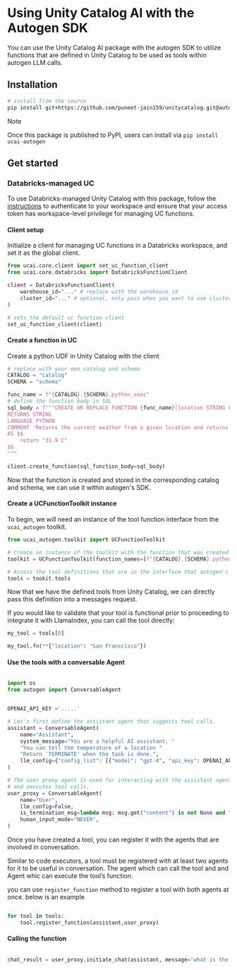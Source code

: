 # Using Unity Catalog AI with the Autogen SDK

You can use the Unity Catalog AI package with the autogen SDK to utilize functions that are defined in Unity Catalog to be used as tools within autogen LLM calls.

## Installation

```sh
# install from the source
pip install git+https://github.com/puneet-jain159/unitycatalog.git@autogen_ucai#subdirectory=unitycatalog-ai/integrations/autogenn
```

> [!NOTE]
> Once this package is published to PyPI, users can install via `pip install ucai-autogen`

## Get started

### Databricks-managed UC

To use Databricks-managed Unity Catalog with this package, follow the [instructions](https://docs.databricks.com/en/dev-tools/cli/authentication.html#authentication-for-the-databricks-cli) to authenticate to your workspace and ensure that your access token has workspace-level privilege for managing UC functions.

#### Client setup

Initialize a client for managing UC functions in a Databricks workspace, and set it as the global client.

```python
from ucai.core.client import set_uc_function_client
from ucai.core.databricks import DatabricksFunctionClient

client = DatabricksFunctionClient(
    warehouse_id="..." # replace with the warehouse_id
    cluster_id="..." # optional, only pass when you want to use cluster for function creation
)

# sets the default uc function client
set_uc_function_client(client)
```

#### Create a function in UC

Create a python UDF in Unity Catalog with the client

```python
# replace with your own catalog and schema
CATALOG = "catalog"
SCHEMA = "schema"

func_name = f"{CATALOG}.{SCHEMA}.python_exec"
# define the function body in SQL
sql_body = f"""CREATE OR REPLACE FUNCTION {func_name}(location STRING COMMENT 'Retrieves the current weather from a provided location.')
RETURNS STRING
LANGUAGE PYTHON
COMMENT 'Returns the current weather from a given location and returns the temperature in degrees Celsius.'
AS $$
    return "31.9 C"
$$
"""

client.create_function(sql_function_body=sql_body)
```

Now that the function is created and stored in the corresponding catalog and schema, we can use it within autogen's SDK.

#### Create a UCFunctionToolkit instance


To begin, we will need an instance of the tool function interface from the `ucai_autogen` toolkit.

```python
from ucai_autogen.toolkit import UCFunctionToolkit

# Create an instance of the toolkit with the function that was created earlier.
toolkit = UCFunctionToolkit(function_names=[f"{CATALOG}.{SCHEMA}.python_exec"], client=client)

# Access the tool definitions that are in the interface that autogen's SDK expects
tools = tookit.tools

```

Now that we have the defined tools from Unity Catalog, we can directly pass this definition into a messages request.

If you would like to validate that your tool is functional prior to proceeding to integrate it with LlamaIndex, you can call the tool directly:

```python
my_tool = tools[0]

my_tool.fn(**{"location": "San Franscisco"})
```

#### Use the tools with a conversable Agent

```python

import os
from autogen import ConversableAgent


OPENAI_API_KEY ='.....'

# Let's first define the assistant agent that suggests tool calls.
assistant = ConversableAgent(
    name="Assistant",
    system_message="You are a helpful AI assistant. "
    "You can tell the temperature of a location "
    "Return 'TERMINATE' when the task is done.",
    llm_config={"config_list": [{"model": "gpt-4", "api_key": OPENAI_API_KEY}]},
)

# The user proxy agent is used for interacting with the assistant agent
# and executes tool calls.
user_proxy = ConversableAgent(
    name="User",
    llm_config=False,
    is_termination_msg=lambda msg: msg.get("content") is not None and "TERMINATE" in msg["content"],
    human_input_mode="NEVER",
)

```

Once you have created a tool, you can register it with the agents that are involved in conversation.

Similar to code executors, a tool must be registered with at least two agents for it to be useful in conversation. The agent which can call the tool and and Agent whic can execute the tool’s function.

you can use `register_function` method to register a tool with both agents at once.
below is an example

```python

for tool in tools:
    tool.register_function(assistant,user_proxy)

```

#### Calling the function

```python

chat_result = user_proxy.initiate_chat(assistant, message="what is the temperature in SF?")

```


